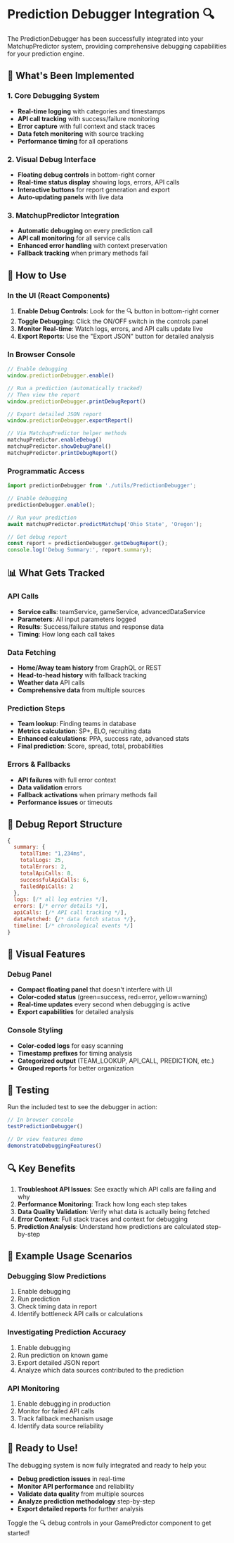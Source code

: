 # Prediction Debugger Integration 🔍

The PredictionDebugger has been successfully integrated into your MatchupPredictor system, providing comprehensive debugging capabilities for your prediction engine.

## 🚀 What's Been Implemented

### 1. **Core Debugging System**
- **Real-time logging** with categories and timestamps
- **API call tracking** with success/failure monitoring  
- **Error capture** with full context and stack traces
- **Data fetch monitoring** with source tracking
- **Performance timing** for all operations

### 2. **Visual Debug Interface**
- **Floating debug controls** in bottom-right corner
- **Real-time status display** showing logs, errors, API calls
- **Interactive buttons** for report generation and export
- **Auto-updating panels** with live data

### 3. **MatchupPredictor Integration**
- **Automatic debugging** on every prediction call
- **API call monitoring** for all service calls
- **Enhanced error handling** with context preservation
- **Fallback tracking** when primary methods fail

## 🎯 How to Use

### In the UI (React Components)
1. **Enable Debug Controls**: Look for the 🔍 button in bottom-right corner
2. **Toggle Debugging**: Click the ON/OFF switch in the controls panel
3. **Monitor Real-time**: Watch logs, errors, and API calls update live
4. **Export Reports**: Use the "Export JSON" button for detailed analysis

### In Browser Console
```javascript
// Enable debugging
window.predictionDebugger.enable()

// Run a prediction (automatically tracked)
// Then view the report
window.predictionDebugger.printDebugReport()

// Export detailed JSON report
window.predictionDebugger.exportReport()

// Via MatchupPredictor helper methods
matchupPredictor.enableDebug()
matchupPredictor.showDebugPanel()
matchupPredictor.printDebugReport()
```

### Programmatic Access
```javascript
import predictionDebugger from './utils/PredictionDebugger';

// Enable debugging
predictionDebugger.enable();

// Run your prediction
await matchupPredictor.predictMatchup('Ohio State', 'Oregon');

// Get debug report
const report = predictionDebugger.getDebugReport();
console.log('Debug Summary:', report.summary);
```

## 📊 What Gets Tracked

### API Calls
- **Service calls**: teamService, gameService, advancedDataService
- **Parameters**: All input parameters logged
- **Results**: Success/failure status and response data
- **Timing**: How long each call takes

### Data Fetching
- **Home/Away team history** from GraphQL or REST
- **Head-to-head history** with fallback tracking
- **Weather data** API calls
- **Comprehensive data** from multiple sources

### Prediction Steps
- **Team lookup**: Finding teams in database
- **Metrics calculation**: SP+, ELO, recruiting data
- **Enhanced calculations**: PPA, success rate, advanced stats
- **Final prediction**: Score, spread, total, probabilities

### Errors & Fallbacks
- **API failures** with full error context
- **Data validation** errors
- **Fallback activations** when primary methods fail
- **Performance issues** or timeouts

## 🔧 Debug Report Structure

```javascript
{
  summary: {
    totalTime: "1,234ms",
    totalLogs: 25,
    totalErrors: 2,
    totalApiCalls: 8,
    successfulApiCalls: 6,
    failedApiCalls: 2
  },
  logs: [/* all log entries */],
  errors: [/* error details */],
  apiCalls: [/* API call tracking */],
  dataFetched: {/* data fetch status */},
  timeline: [/* chronological events */]
}
```

## 🎨 Visual Features

### Debug Panel
- **Compact floating panel** that doesn't interfere with UI
- **Color-coded status** (green=success, red=error, yellow=warning)
- **Real-time updates** every second when debugging is active
- **Export capabilities** for detailed analysis

### Console Styling
- **Color-coded logs** for easy scanning
- **Timestamp prefixes** for timing analysis
- **Categorized output** (TEAM_LOOKUP, API_CALL, PREDICTION, etc.)
- **Grouped reports** for better organization

## 🧪 Testing

Run the included test to see the debugger in action:

```javascript
// In browser console
testPredictionDebugger()

// Or view features demo
demonstrateDebuggingFeatures()
```

## 🔍 Key Benefits

1. **Troubleshoot API Issues**: See exactly which API calls are failing and why
2. **Performance Monitoring**: Track how long each step takes
3. **Data Quality Validation**: Verify what data is actually being fetched
4. **Error Context**: Full stack traces and context for debugging
5. **Prediction Analysis**: Understand how predictions are calculated step-by-step

## 📝 Example Usage Scenarios

### Debugging Slow Predictions
1. Enable debugging
2. Run prediction
3. Check timing data in report
4. Identify bottleneck API calls or calculations

### Investigating Prediction Accuracy
1. Enable debugging  
2. Run prediction on known game
3. Export detailed JSON report
4. Analyze which data sources contributed to the prediction

### API Monitoring
1. Enable debugging in production
2. Monitor for failed API calls
3. Track fallback mechanism usage
4. Identify data source reliability

## 🎉 Ready to Use!

The debugging system is now fully integrated and ready to help you:
- **Debug prediction issues** in real-time
- **Monitor API performance** and reliability  
- **Validate data quality** from multiple sources
- **Analyze prediction methodology** step-by-step
- **Export detailed reports** for further analysis

Toggle the 🔍 debug controls in your GamePredictor component to get started!
